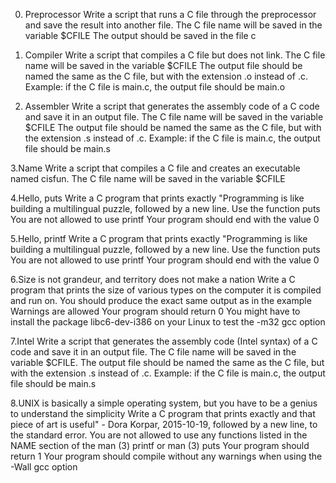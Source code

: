 0. Preprocessor
Write a script that runs a C file through the preprocessor and save the result into another file.
The C file name will be saved in the variable $CFILE
The output should be saved in the file c

1. Compiler
Write a script that compiles a C file but does not link.
  The C file name will be saved in the variable $CFILE
  The output file should be named the same as the C file, but with the extension .o instead of .c.
  Example: if the C file is main.c, the output file should be main.o

2. Assembler
Write a script that generates the assembly code of a C code and save it in an output file.
  The C file name will be saved in the variable $CFILE
  The output file should be named the same as the C file, but with the extension .s instead of .c.
  Example: if the C file is main.c, the output file should be main.s

3.Name
Write a script that compiles a C file and creates an executable named cisfun.
  The C file name will be saved in the variable $CFILE
  
4.Hello, puts
Write a C program that prints exactly "Programming is like building a multilingual puzzle, followed by a new line.
  Use the function puts
  You are not allowed to use printf
  Your program should end with the value 0

5.Hello, printf
Write a C program that prints exactly "Programming is like building a multilingual puzzle, followed by a new line.
  Use the function puts
  You are not allowed to use printf
  Your program should end with the value 0

6.Size is not grandeur, and territory does not make a nation
Write a C program that prints the size of various types on the computer it is compiled and run on.
  You should produce the exact same output as in the example
  Warnings are allowed
  Your program should return 0
  You might have to install the package libc6-dev-i386 on your Linux to test the -m32 gcc option
  
7.Intel
Write a script that generates the assembly code (Intel syntax) of a C code and save it in an output file.
  The C file name will be saved in the variable $CFILE.
  The output file should be named the same as the C file, but with the extension .s instead of .c.
  Example: if the C file is main.c, the output file should be main.s

8.UNIX is basically a simple operating system, but you have to be a genius to understand the simplicity
Write a C program that prints exactly and that piece of art is useful" - Dora Korpar, 2015-10-19, followed by a new line, to the standard error.
  You are not allowed to use any functions listed in the NAME section of the man (3) printf or man (3) puts
  Your program should return 1
  Your program should compile without any warnings when using the -Wall gcc option
